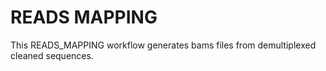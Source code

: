 # READS MAPPING

This READS_MAPPING workflow generates bams files from demultiplexed cleaned sequences.
